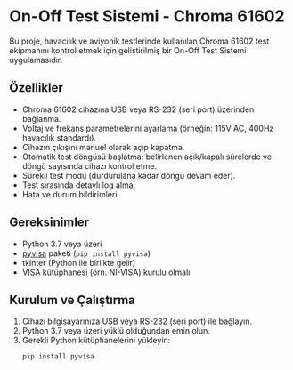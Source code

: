 # On-Off Test Sistemi - Chroma 61602

Bu proje, havacılık ve aviyonik testlerinde kullanılan Chroma 61602 test ekipmanını kontrol etmek için geliştirilmiş bir On-Off Test Sistemi uygulamasıdır.

## Özellikler

- Chroma 61602 cihazına USB veya RS-232 (seri port) üzerinden bağlanma.
- Voltaj ve frekans parametrelerini ayarlama (örneğin: 115V AC, 400Hz havacılık standardı).
- Cihazın çıkışını manuel olarak açıp kapatma.
- Otomatik test döngüsü başlatma: belirlenen açık/kapalı sürelerde ve döngü sayısında cihazı kontrol etme.
- Sürekli test modu (durdurulana kadar döngü devam eder).
- Test sırasında detaylı log alma.
- Hata ve durum bildirimleri.

## Gereksinimler

- Python 3.7 veya üzeri
- [pyvisa](https://pypi.org/project/PyVISA/) paketi (`pip install pyvisa`)
- tkinter (Python ile birlikte gelir)
- VISA kütüphanesi (örn. NI-VISA) kurulu olmalı

## Kurulum ve Çalıştırma

1. Cihazı bilgisayarınıza USB veya RS-232 (seri port) ile bağlayın.
2. Python 3.7 veya üzeri yüklü olduğundan emin olun.
3. Gerekli Python kütüphanelerini yükleyin:
   ```bash
   pip install pyvisa
   
